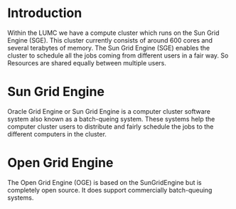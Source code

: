 # Introduction

Within the LUMC we have a compute cluster which runs on the Sun Grid Engine (SGE). This cluster currently consists of around 600 
cores and several terabytes of memory. The Sun Grid Engine (SGE) enables the cluster to schedule all the jobs coming from 
different users in a fair way. So Resources are shared equally between multiple users.

# Sun Grid Engine

Oracle Grid Engine or Sun Grid Engine is a computer cluster software system also known as a batch-queing system. These
 systems help the computer cluster users to distribute and fairly schedule the jobs to the different computers in the cluster.

# Open Grid Engine

The Open Grid Engine (OGE) is based on the SunGridEngine but is completely open source. It does support commercially batch-queuing
 systems.